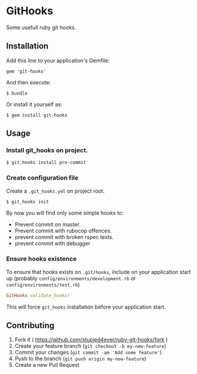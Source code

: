 # GitHooks

Some usefull ruby git hooks.

## Installation

Add this line to your application's Gemfile:

    gem 'git-hooks'

And then execute:

    $ bundle

Or install it yourself as:

    $ gem install git-hooks

## Usage
### Install git_hooks on project.

```bash
$ git_hooks install pre-commit
```

### Create configuration file

Create a `.git_hooks.yml` on project root.

```bash
$ git_hooks init
```

By now you will find only some simple hooks to:

 - Prevent commit on master.
 - Prevent commit with rubocop offences.
 - prevent commit with broken rspec tests.
 - prevent commit with debugger

### Ensure hooks existence

To ensure that hooks exists on `.git/hooks`, include on your application
start up (probably  `config/environments/development.rb` or
`config/environments/test.rb`)

```ruby
GitHooks.validate_hooks!
```

This will force `git_hooks` installation before your application start.

## Contributing

1. Fork it ( https://github.com/stupied4ever/ruby-git-hooks/fork )
2. Create your feature branch (`git checkout -b my-new-feature`)
3. Commit your changes (`git commit -am 'Add some feature'`)
4. Push to the branch (`git push origin my-new-feature`)
5. Create a new Pull Request
